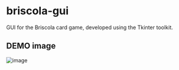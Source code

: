 # briscola-gui
GUI for the Briscola card game, developed using the Tkinter toolkit.

DEMO image
---
![image](https://user-images.githubusercontent.com/56396708/220695648-6f3a10bb-80b3-47b9-944c-aaf99cc84754.png)
